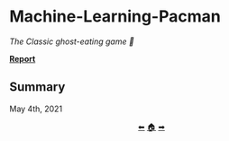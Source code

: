 # Machine-Learning-Pacman

*The Classic ghost-eating game 👾*

[**Report**](https://github.com/madebypixel02/Machine-Learning-Pacman/blob/master/Practice%202%20Report.pdf)

## Summary

May 4th, 2021

<p align="center">
  <a href="https://github.com/madebypixel02/face-recognizer_with_fda_pca_knn">&#11013;</a>
  <a href="https://github.com/madebypixel02/Uc3m-Projects">&#127968;</a>
  <a href="https://github.com/madebypixel02/Openssl-Practices-2022">&#10145;</a>
</p>
